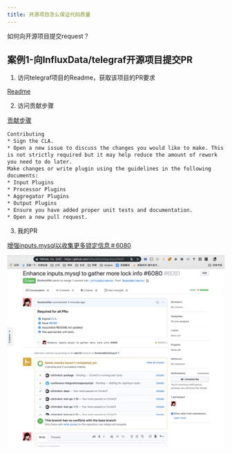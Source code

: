 ```yaml
---
title: 开源项目怎么保证代码质量
---
```


如何向开源项目提交request？

## 案例1-向InfluxData/telegraf开源项目提交PR

1. 访问telegraf项目的Readme，获取该项目的PR要求

[Readme](https://github.com/influxdata/telegraf)

2. 访问贡献步骤

[贡献步骤](https://github.com/influxdata/telegraf/blob/master/CONTRIBUTING.md)

```shell
Contributing
* Sign the CLA.
* Open a new issue to discuss the changes you would like to make. This is not strictly required but it may help reduce the amount of rework you need to do later.
Make changes or write plugin using the guidelines in the following documents:
* Input Plugins
* Processor Plugins
* Aggregator Plugins
* Output Plugins
* Ensure you have added proper unit tests and documentation.
* Open a new pull request.
```

3. 我的PR

[增强inputs.mysql以收集更多锁定信息＃6080 ](https://github.com/influxdata/telegraf/pull/6081)

![](pic/011.jpg)
